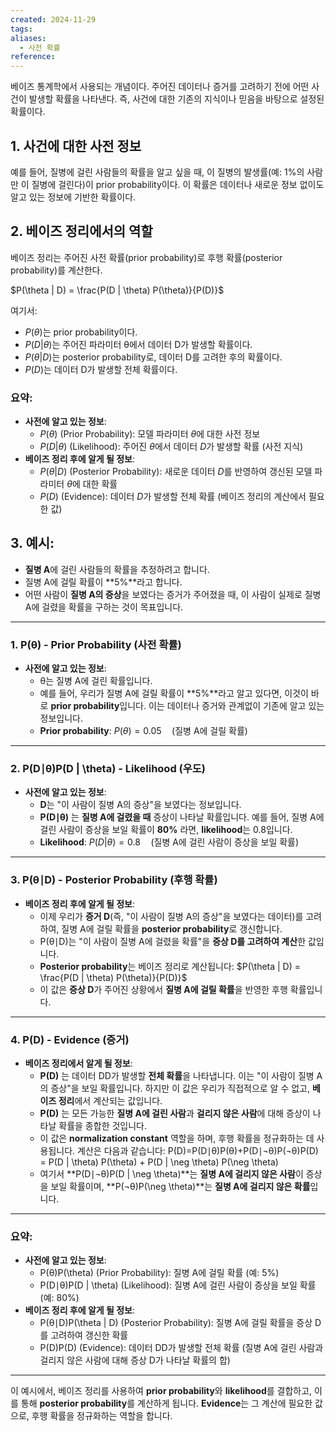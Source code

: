 ```yaml
---
created: 2024-11-29
tags: 
aliases:
  - 사전 확률
reference:
---
```

베이즈 통계학에서 사용되는 개념이다.
주어진 데이터나 증거를 고려하기 전에 어떤 사건이 발생할 확률을 나타낸다.
즉, 사건에 대한 기존의 지식이나 믿음을 바탕으로 설정된 확률이다.

## 1. 사건에 대한 사전 정보
예를 들어, 질병에 걸린 사람들의 확률을 알고 싶을 때, 이 질병의 발생률(예: 1%의 사람만 이 질병에 걸린다)이 prior probability이다. 이 확률은 데이터나 새로운 정보 없이도 알고 있는 정보에 기반한 확률이다.

## 2.  베이즈 정리에서의 역할
베이즈 정리는 주어진 사전 확률(prior probability)로 후행 확률(posterior probability)를 계산한다.

$P(\theta | D) = \frac{P(D | \theta) P(\theta)}{P(D)}$

여기서:

- $P(θ)$는 prior probability이다.
- $P(D | θ)$는 주어진 파라미터 θ에서 데이터 D가 발생할 확률이다.
- $P(θ | D)$는 posterior probability로, 데이터 D를 고려한 후의 확률이다.
- $P(D)$는 데이터 D가 발생할 전체 확률이다.

### 요약:

- **사전에 알고 있는 정보**:
    - $P(\theta)$ (Prior Probability): 모델 파라미터 $\theta$에 대한 사전 정보
    - $P(D | \theta)$ (Likelihood): 주어진 $\theta$에서 데이터 $D$가 발생할 확률 (사전 지식)
- **베이즈 정리 후에 알게 될 정보**:
    - $P(\theta | D)$ (Posterior Probability): 새로운 데이터 $D$를 반영하여 갱신된 모델 파라미터 $\theta$에 대한 확률
    - $P(D)$ (Evidence): 데이터 $D$가 발생할 전체 확률 (베이즈 정리의 계산에서 필요한 값)

## 3. 예시:

- **질병 A**에 걸린 사람들의 확률을 추정하려고 합니다.
- 질병 A에 걸릴 확률이 **5%**라고 합니다.
- 어떤 사람이 **질병 A의 증상**을 보였다는 증거가 주어졌을 때, 이 사람이 실제로 질병 A에 걸렸을 확률을 구하는 것이 목표입니다.

---

### 1. **P(θ) - Prior Probability (사전 확률)**

- **사전에 알고 있는 정보**:
    - θ는 질병 A에 걸린 확률입니다.
    - 예를 들어, 우리가 질병 A에 걸릴 확률이 **5%**라고 알고 있다면, 이것이 바로 **prior probability**입니다. 이는 데이터나 증거와 관계없이 기존에 알고 있는 정보입니다.
    - **Prior probability**: $P(\theta) = 0.05 \quad \text{(질병 A에 걸릴 확률)}$

---

### 2. **P(D∣θ)P(D | \theta) - Likelihood (우도)**

- **사전에 알고 있는 정보**:
    - **D**는 "이 사람이 질병 A의 증상"을 보였다는 정보입니다.
    - **P(D∣θ)** 는 **질병 A에 걸렸을 때** 증상이 나타날 확률입니다. 예를 들어, 질병 A에 걸린 사람이 증상을 보일 확률이 **80%** 라면, **likelihood**는 0.8입니다.
    - **Likelihood**: $P(D | \theta) = 0.8 \quad \text{(질병 A에 걸린 사람이 증상을 보일 확률)}$

---

### 3. **P(θ∣D) - Posterior Probability (후행 확률)**

- **베이즈 정리 후에 알게 될 정보**:
    - 이제 우리가 **증거 D**(즉, "이 사람이 질병 A의 증상"을 보였다는 데이터)를 고려하여, 질병 A에 걸릴 확률을 **posterior probability**로 갱신합니다.
    - P(θ∣D)는 "이 사람이 질병 A에 걸렸을 확률"을 **증상 D를 고려하여 계산**한 값입니다.
    - **Posterior probability**는 베이즈 정리로 계산됩니다: $P(\theta | D) = \frac{P(D | \theta) P(\theta)}{P(D)}$
    - 이 값은 **증상 D**가 주어진 상황에서 **질병 A에 걸릴 확률**을 반영한 후행 확률입니다.

---

### 4. **P(D) - Evidence (증거)**

- **베이즈 정리에서 알게 될 정보**:
    - **P(D)** 는 데이터 DD가 발생할 **전체 확률**을 나타냅니다. 이는 "이 사람이 질병 A의 증상"을 보일 확률입니다. 하지만 이 값은 우리가 직접적으로 알 수 없고, **베이즈 정리**에서 계산되는 값입니다.
    - **P(D)** 는 모든 가능한 **질병 A에 걸린 사람**과 **걸리지 않은 사람**에 대해 증상이 나타날 확률을 종합한 것입니다.
    - 이 값은 **normalization constant** 역할을 하며, 후행 확률을 정규화하는 데 사용됩니다. 계산은 다음과 같습니다: P(D)=P(D∣θ)P(θ)+P(D∣¬θ)P(¬θ)P(D) = P(D | \theta) P(\theta) + P(D | \neg \theta) P(\neg \theta)
    - 여기서 **P(D∣¬θ)P(D | \neg \theta)**는 **질병 A에 걸리지 않은 사람**이 증상을 보일 확률이며, **P(¬θ)P(\neg \theta)**는 **질병 A에 걸리지 않은 확률**입니다.

---

### 요약:

- **사전에 알고 있는 정보**:
    - P(θ)P(\theta) (Prior Probability): 질병 A에 걸릴 확률 (예: 5%)
    - P(D∣θ)P(D | \theta) (Likelihood): 질병 A에 걸린 사람이 증상을 보일 확률 (예: 80%)
- **베이즈 정리 후에 알게 될 정보**:
    - P(θ∣D)P(\theta | D) (Posterior Probability): 질병 A에 걸릴 확률을 증상 D를 고려하여 갱신한 확률
    - P(D)P(D) (Evidence): 데이터 DD가 발생할 전체 확률 (질병 A에 걸린 사람과 걸리지 않은 사람에 대해 증상 D가 나타날 확률의 합)

---

이 예시에서, 베이즈 정리를 사용하여 **prior probability**와 **likelihood**를 결합하고, 이를 통해 **posterior probability**를 계산하게 됩니다. **Evidence**는 그 계산에 필요한 값으로, 후행 확률을 정규화하는 역할을 합니다.